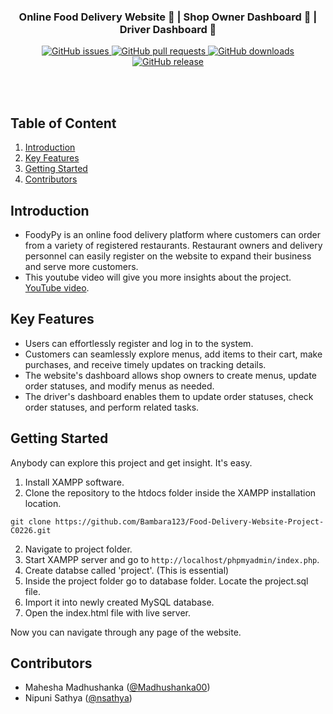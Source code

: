 <div align = "center">
  <image src="/image/good.png" alt ="">

</div>      

<h3 align="center">Online Food Delivery Website 🍔 | Shop Owner Dashboard 🛒 | Driver Dashboard 🚚</h3> 

<div align = "center">
    <a href="https://github.com/bambara123/Food-Delivery-Website-Project-C0226/issues">
        <img src="https://img.shields.io/github/issues/bambara123/Food-Delivery-Website-Project-C0226" alt="GitHub issues">
    </a>
    <a href="https://github.com/bambara123/Food-Delivery-Website-Project-C0226/pulls">
        <img src="https://img.shields.io/github/issues-pr/bambara123/Food-Delivery-Website-Project-C0226" alt="GitHub pull requests">
    </a>
    <a href="https://github.com/bambara123/Food-Delivery-Website-Project-C0226/releases">
        <img src="https://img.shields.io/github/downloads/bambara123/Food-Delivery-Website-Project-C0226/total" alt="GitHub downloads">
    </a>
    <a href="https://github.com/bambara123/Food-Delivery-Website-Project-C0226/releases">
        <img src="https://img.shields.io/github/v/release/bambara123/Food-Delivery-Website-Project-C0226" alt="GitHub release">
    </a>
</div>


<br></br>

## Table of Content

1. [Introduction](#introduction)
2. [Key Features](#key-features)
3. [Getting Started](#getting-started)
4. [Contributors](#contributors)

## Introduction
- FoodyPy is an online food delivery platform where customers can order from a variety of registered restaurants. Restaurant owners and delivery personnel can easily register on the website to expand their business and serve more customers.
- This youtube video will give you more insights about the project. [YouTube video](https://www.youtube.com/watch?v=siur9XA42f4).




## Key Features

- Users can effortlessly register and log in to the system.
- Customers can seamlessly explore menus, add items to their cart, make purchases, and receive timely updates on tracking details.
- The website's dashboard allows shop owners to create menus, update order statuses, and modify menus as needed.
- The driver's dashboard enables them to update order statuses, check order statuses, and perform related tasks.
  

## Getting Started

Anybody can explore this project and get insight. It's easy.

1. Install XAMPP software.
2. Clone the repository to the htdocs folder inside the XAMPP installation location.
```
git clone https://github.com/Bambara123/Food-Delivery-Website-Project-C0226.git
```
2. Navigate to project folder.
3. Start XAMPP server and go to `http://localhost/phpmyadmin/index.php`.
4. Create databse called 'project'. (This is essential)
5. Inside the project folder go to database folder. Locate the project.sql file.
6. Import it into newly created MySQL database.
7. Open the index.html file with live server.

Now you can navigate through any page of the website.

## Contributors

- Mahesha Madhushanka ([@Madhushanka00](https://github.com/Madhushanka00)) 
- Nipuni Sathya ([@nsathya](https://github.com/janesmith))

